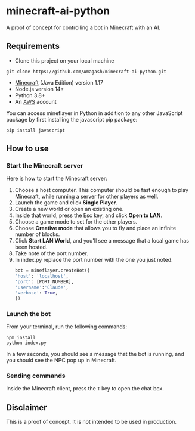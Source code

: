 # minecraft-ai-python

A proof of concept for controlling a bot in Minecraft with an AI. 

## Requirements

- Clone this project on your local machine
```shell
git clone https://github.com/Amagash/minecraft-ai-python.git
```
- [Minecraft](https://www.minecraft.net/en-us/get-minecraft) (Java Edition) version 1.17
- Node.js version 14+
- Python 3.8+
- An [AWS](https://us-east-1.console.aws.amazon.com/) account 

You can access mineflayer in Python in addition to any other JavaScript package by first installing the javascript pip package:
```shell
pip install javascript
```

## How to use

### Start the Minecraft server

Here is how to start the Minecraft server:

1. Choose a host computer. This computer should be fast enough to play Minecraft, while running a server for other players as well.
2. Launch the game and click **Single Player**.
3. Create a new world or open an existing one. 
4. Inside that world, press the Esc key, and click **Open to LAN**. 
5. Choose a game mode to set for the other players.
6. Choose **Creative mode** that allows you to fly and place an infinite number of blocks.
7. Click **Start LAN World**, and you'll see a message that a local game has been hosted.
8. Take note of the port number.
9. In index.py replace the port number with the one you just noted.
    ```python
    bot = mineflayer.createBot({
    'host': 'localhost',
    'port': [PORT_NUMBER],
    'username':'Claude',
    'verbose': True,
    })
    ```

### Launch the bot

From your terminal, run the following commands:

```
npm install
python index.py
```

In a few seconds, you should see a message that the bot is running, and you should see the NPC pop up in Minecraft.

### Sending commands

Inside the Minecraft client, press the `T` key to open the chat box.

## Disclaimer

This is a proof of concept. It is not intended to be used in production.
